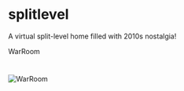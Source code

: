 # splitlevel
A virtual split-level home filled with 2010s nostalgia!

WarRoom
#
![WarRoom](https://media.discordapp.net/attachments/772064957793435678/792865541177606194/flag.png?width=843&height=632)
